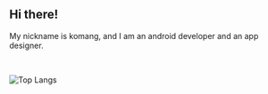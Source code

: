 ## **Hi there!**

My nickname is komang, and I am an android developer and an app designer.

<br/>

![Top Langs](https://github-readme-stats.vercel.app/api/top-langs/?username=komangabiw&layout=compact)
